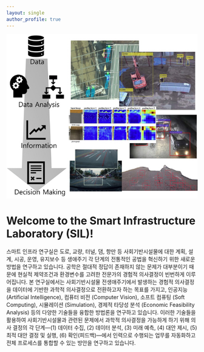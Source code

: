 ```yaml
---
layout: single
author_profile: true
---
```

![](/assets/images/ii.jpg)

# Welcome to the Smart Infrastructure Laboratory (SIL)!
스마트 인프라 연구실은 도로, 교량, 터널, 댐, 항만 등 사회기반시설물에 대한 계획, 설계, 시공, 운영, 유지보수 등 생애주기 각 단계의 전통적인 공법을 혁신하기 위한 새로운 방법을 연구하고 있습니다. 공학은 절대적 정답이 존재하지 않는 문제가 대부분이기 때문에 현실적 제약조건과 환경변수를 고려한 전문가의 경험적 의사결정이 빈번하게 이루어집니다. 본 연구실에서는 사회기반시설물 전생애주기에서 발생하는 경험적 의사결정을 데이터에 기반한 과학적 의사결정으로 전환하고자 하는 목표를 가지고, 인공지능 (Artificial Intelligence),	컴퓨터 비전 (Computer Vision), 소프트 컴퓨팅 (Soft Computing), 시뮬레이션 (Simulation), 경제적 타당성 분석 (Economic Feasibility Analysis) 등의 다양한 기술들을 융합한 방법론을 연구하고 있습니다. 이러한 기술들을 활용하여 사회기반시설물과 관련된 문제에서 과학적 의사결정을 가능하게 하기 위해 의사 결정의 각 단계—(1) 데이터 수집, (2) 데이터 분석, (3) 미래 예측, (4) 대안 제시, (5) 최적 대안 결정 및 실행, (6) 확인(피드백)—에서 인력으로 수행되는 업무를 자동화하고 전체 프로세스를 통합할 수 있는 방안을 연구하고 있습니다.
